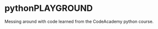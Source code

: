 pythonPLAYGROUND
================
Messing around with code learned from the CodeAcademy python course.

